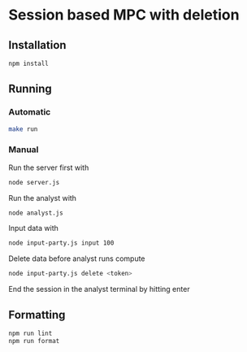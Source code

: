 # Session based MPC with deletion

## Installation

```bash
npm install
```

## Running

### Automatic

```bash
make run
```

### Manual

Run the server first with

```bash
node server.js
```

Run the analyst with

```bash
node analyst.js
```

Input data with

```bash
node input-party.js input 100
```

Delete data before analyst runs compute

```bash
node input-party.js delete <token>
```

End the session in the analyst terminal by hitting enter

## Formatting

```bash
npm run lint
npm run format
```
